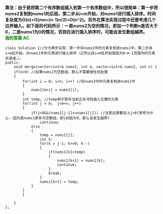 **算法：由于是将第二个有序数组插入到第一个有序数组中，所以很简单：第一步将nums2复制到nums1的后面，第二步从i=m开始，对nums1进行插入排序。时间复杂度为O(n)+O(mn+(n-1)n/2)=O(n^2)。另外在算法实现过程中还要考虑几个边界输入。如下面的代码所示：一是nums2为空的情况，即加一个判断n是否大于0，二是nums1为0的情况，否则在进行插入排序时，可能会发生数组越界。**    
**<font color=green>我的答案 AC</font>**
```
class Solution {//分为两步实现：第一步将nums2中的元素复制进nums1中，第二步自i=m处开始，对nums1中的元素进行插入排序（之所以自i=m处开始是因为0~m-1范围内的元素非递减。）。
public:
    void merge(vector<int>& nums1, int m, vector<int>& nums2, int n) {
    if(n>0) //如果nums2为空数组，那么不需要做任何处理
    {
        for(int i = 0; i<n; i++) //将nums2中的元素复制进nums1中
        {
            nums1[m+i] = nums2[i];
        }
        int temp; //temp用于暂存当前正在寻找插入位置的元素
        for(int j = m;  j<m+n; j++)
        {
            if(j>0&&(nums1[j-1]<=nums1[j])) //注意这里要加上j>0(思考为什么--因为若nums1原本为空数组，即j初始为0，那么会发生越界)
                continue;
            else
            {
                temp = nums1[j];
                int k;
                for(k = j-1; k>=0; k--)
                {
                    if(nums1[k]>temp)
                    {
                        nums1[k+1] = nums1[k];
                        continue;
                    }
                    break;
                }
                nums1[k+1] = temp;
            }       
        }
        }
        
    }
};
```
